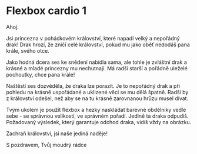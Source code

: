 # Flexbox cardio 1

Ahoj.

Jsi princezna v pohádkovém království, které napadl velký a nepořádný drak! Drak hrozí, že zničí celé království, pokud mu jako oběť nedodáš pana krále, svého otce.

Jako hodná dcera ses ke snědení nabídla sama, ale tohle je zvláštní drak a krásné a mladé princezny mu nechutnají. Má radši starší a pořádně uleželé pochoutky, chce pana krále!

Naštěstí ses dozvěděla, že draka lze porazit. Je to nepořádný drak a při pohledu na krásně uspořádané a uklizené věci se mu dělá špatně. Radši by z království odešel, než aby se na tu krásně zarovnanou hrůzu musel dívat.

Tvým ukolem je použít flexbox a hezky naskládat barevné obdélníky vedle sebe - se správnou velikostí, ve správném pořadí. Jedině ta draka odpudíš. Požadovaný výsledek, který garantuje odchod draka, vidíš vždy na obrázku.

Zachraň království, jsi naše jediná naděje!

S pozdravem,
Tvůj moudrý rádce